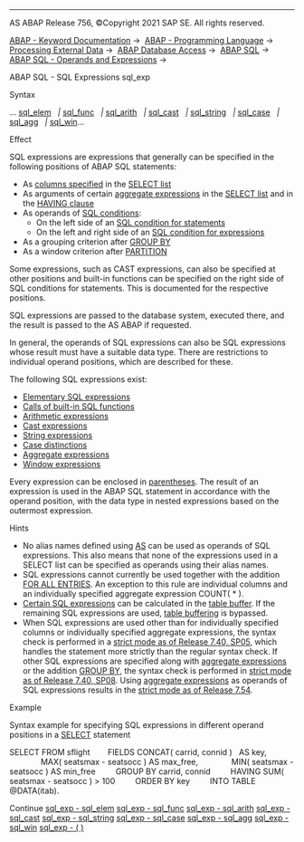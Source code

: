  

* * *

AS ABAP Release 756, ©Copyright 2021 SAP SE. All rights reserved.

[ABAP - Keyword Documentation](https://help.sap.com/doc/abapdocu_756_index_htm/7.56/en-US/abenabap.htm) →  [ABAP - Programming Language](https://help.sap.com/doc/abapdocu_756_index_htm/7.56/en-US/abenabap_reference.htm) →  [Processing External Data](https://help.sap.com/doc/abapdocu_756_index_htm/7.56/en-US/abenabap_language_external_data.htm) →  [ABAP Database Access](https://help.sap.com/doc/abapdocu_756_index_htm/7.56/en-US/abendb_access.htm) →  [ABAP SQL](https://help.sap.com/doc/abapdocu_756_index_htm/7.56/en-US/abenabap_sql.htm) →  [ABAP SQL - Operands and Expressions](https://help.sap.com/doc/abapdocu_756_index_htm/7.56/en-US/abenabap_sql_operands.htm) → 

ABAP SQL - SQL Expressions sql\_exp

Syntax

... [sql\_elem](https://help.sap.com/doc/abapdocu_756_index_htm/7.56/en-US/abensql_elem.htm)
  *|* [sql\_func](https://help.sap.com/doc/abapdocu_756_index_htm/7.56/en-US/abensql_builtin_func.htm)
  *|* [sql\_arith](https://help.sap.com/doc/abapdocu_756_index_htm/7.56/en-US/abensql_arith.htm)
  *|* [sql\_cast](https://help.sap.com/doc/abapdocu_756_index_htm/7.56/en-US/abensql_cast.htm)
  *|* [sql\_string](https://help.sap.com/doc/abapdocu_756_index_htm/7.56/en-US/abensql_string.htm)
  *|* [sql\_case](https://help.sap.com/doc/abapdocu_756_index_htm/7.56/en-US/abensql_case.htm)
  *|* [sql\_agg](https://help.sap.com/doc/abapdocu_756_index_htm/7.56/en-US/abapselect_aggregate.htm)
  *|* [sql\_win](https://help.sap.com/doc/abapdocu_756_index_htm/7.56/en-US/abapselect_over.htm)...

Effect

SQL expressions are expressions that generally can be specified in the following positions of ABAP SQL statements:

-   As [columns specified](https://help.sap.com/doc/abapdocu_756_index_htm/7.56/en-US/abapselect_clause_col_spec.htm) in the [SELECT list](https://help.sap.com/doc/abapdocu_756_index_htm/7.56/en-US/abapselect_list.htm)
-   As arguments of certain [aggregate expressions](https://help.sap.com/doc/abapdocu_756_index_htm/7.56/en-US/abapselect_aggregate.htm) in the [SELECT list](https://help.sap.com/doc/abapdocu_756_index_htm/7.56/en-US/abapselect_list.htm) and in the [HAVING clause](https://help.sap.com/doc/abapdocu_756_index_htm/7.56/en-US/abaphaving_clause.htm)
-   As operands of [SQL conditions](https://help.sap.com/doc/abapdocu_756_index_htm/7.56/en-US/abenasql_cond.htm):
    -   On the left side of an [SQL condition for statements](https://help.sap.com/doc/abapdocu_756_index_htm/7.56/en-US/abenabap_sql_stmt_logexp.htm)
    -   On the left and right side of an [SQL condition for expressions](https://help.sap.com/doc/abapdocu_756_index_htm/7.56/en-US/abenabap_sql_expr_logexp.htm)
-   As a grouping criterion after [GROUP BY](https://help.sap.com/doc/abapdocu_756_index_htm/7.56/en-US/abapgroupby_clause.htm)
-   As a window criterion after [PARTITION](https://help.sap.com/doc/abapdocu_756_index_htm/7.56/en-US/abapselect_over.htm)

Some expressions, such as CAST expressions, can also be specified at other positions and built-in functions can be specified on the right side of SQL conditions for statements. This is documented for the respective positions.

SQL expressions are passed to the database system, executed there, and the result is passed to the AS ABAP if requested.

In general, the operands of SQL expressions can also be SQL expressions whose result must have a suitable data type. There are restrictions to individual operand positions, which are described for these.

The following SQL expressions exist:

-   [Elementary SQL expressions](https://help.sap.com/doc/abapdocu_756_index_htm/7.56/en-US/abensql_elem.htm)
-   [Calls of built-in SQL functions](https://help.sap.com/doc/abapdocu_756_index_htm/7.56/en-US/abenabap_sql_functions.htm)
-   [Arithmetic expressions](https://help.sap.com/doc/abapdocu_756_index_htm/7.56/en-US/abensql_arith.htm)
-   [Cast expressions](https://help.sap.com/doc/abapdocu_756_index_htm/7.56/en-US/abensql_cast.htm)
-   [String expressions](https://help.sap.com/doc/abapdocu_756_index_htm/7.56/en-US/abensql_string.htm)
-   [Case distinctions](https://help.sap.com/doc/abapdocu_756_index_htm/7.56/en-US/abensql_case.htm)
-   [Aggregate expressions](https://help.sap.com/doc/abapdocu_756_index_htm/7.56/en-US/abapselect_aggregate.htm)
-   [Window expressions](https://help.sap.com/doc/abapdocu_756_index_htm/7.56/en-US/abapselect_over.htm)

Every expression can be enclosed in [parentheses](https://help.sap.com/doc/abapdocu_756_index_htm/7.56/en-US/abensql_exp_parentheses.htm). The result of an expression is used in the ABAP SQL statement in accordance with the operand position, with the data type in nested expressions based on the outermost expression.

Hints

-   No alias names defined using [AS](https://help.sap.com/doc/abapdocu_756_index_htm/7.56/en-US/abapselect_list.htm) can be used as operands of SQL expressions. This also means that none of the expressions used in a SELECT list can be specified as operands using their alias names.
-   SQL expressions cannot currently be used together with the addition [FOR ALL ENTRIES](https://help.sap.com/doc/abapdocu_756_index_htm/7.56/en-US/abenwhere_all_entries.htm). An exception to this rule are individual columns and an individually specified aggregate expression COUNT( \* ).
-   [Certain SQL expressions](https://help.sap.com/doc/abapdocu_756_index_htm/7.56/en-US/abenbuffer_expressions.htm) can be calculated in the [table buffer](https://help.sap.com/doc/abapdocu_756_index_htm/7.56/en-US/abentable_buffer_glosry.htm "Glossary Entry"). If the remaining SQL expressions are used, [table buffering](https://help.sap.com/doc/abapdocu_756_index_htm/7.56/en-US/abentable_buffering_glosry.htm "Glossary Entry") is bypassed.
-   When SQL expressions are used other than for individually specified columns or individually specified aggregate expressions, the syntax check is performed in a [strict mode as of Release 7.40, SP05](https://help.sap.com/doc/abapdocu_756_index_htm/7.56/en-US/abenabap_sql_strictmode_740_sp05.htm), which handles the statement more strictly than the regular syntax check. If other SQL expressions are specified along with [aggregate expressions](https://help.sap.com/doc/abapdocu_756_index_htm/7.56/en-US/abapselect_aggregate.htm) or the addition [GROUP BY](https://help.sap.com/doc/abapdocu_756_index_htm/7.56/en-US/abapgroupby_clause.htm), the syntax check is performed in [strict mode as of Release 7.40, SP08](https://help.sap.com/doc/abapdocu_756_index_htm/7.56/en-US/abenabap_sql_strictmode_740_sp08.htm). Using [aggregate expressions](https://help.sap.com/doc/abapdocu_756_index_htm/7.56/en-US/abapselect_aggregate.htm) as operands of SQL expressions results in the [strict mode as of Release 7.54](https://help.sap.com/doc/abapdocu_756_index_htm/7.56/en-US/abenabap_sql_strictmode_754.htm).

Example

Syntax example for specifying SQL expressions in different operand positions in a [SELECT](https://help.sap.com/doc/abapdocu_756_index_htm/7.56/en-US/abapselect.htm) statement

SELECT FROM sflight
       FIELDS CONCAT( carrid, connid )   AS key,
              MAX( seatsmax - seatsocc ) AS max\_free,
              MIN( seatsmax - seatsocc ) AS min\_free
        GROUP BY carrid, connid
        HAVING SUM( seatsmax - seatsocc ) > 100
        ORDER BY key
        INTO TABLE @DATA(itab).

Continue
[sql\_exp - sql\_elem](https://help.sap.com/doc/abapdocu_756_index_htm/7.56/en-US/abensql_elem.htm)
[sql\_exp - sql\_func](https://help.sap.com/doc/abapdocu_756_index_htm/7.56/en-US/abensql_builtin_func.htm)
[sql\_exp - sql\_arith](https://help.sap.com/doc/abapdocu_756_index_htm/7.56/en-US/abensql_arith.htm)
[sql\_exp - sql\_cast](https://help.sap.com/doc/abapdocu_756_index_htm/7.56/en-US/abensql_cast.htm)
[sql\_exp - sql\_string](https://help.sap.com/doc/abapdocu_756_index_htm/7.56/en-US/abensql_string.htm)
[sql\_exp - sql\_case](https://help.sap.com/doc/abapdocu_756_index_htm/7.56/en-US/abensql_case.htm)
[sql\_exp - sql\_agg](https://help.sap.com/doc/abapdocu_756_index_htm/7.56/en-US/abapselect_aggregate.htm)
[sql\_exp - sql\_win](https://help.sap.com/doc/abapdocu_756_index_htm/7.56/en-US/abapselect_over.htm)
[sql\_exp - ( )](https://help.sap.com/doc/abapdocu_756_index_htm/7.56/en-US/abensql_exp_parentheses.htm)